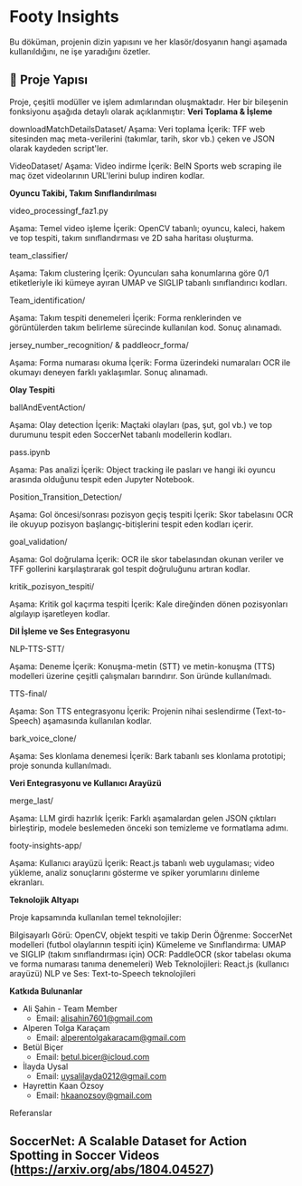 # Footy Insights

Bu döküman, projenin dizin yapısını ve her klasör/dosyanın hangi aşamada kullanıldığını, ne işe yaradığını özetler.

## 📂 Proje Yapısı

Proje, çeşitli modüller ve işlem adımlarından oluşmaktadır. Her bir bileşenin fonksiyonu aşağıda detaylı olarak açıklanmıştır:
**Veri Toplama & İşleme**

downloadMatchDetailsDataset/
Aşama: Veri toplama
İçerik: TFF web sitesinden maç meta-verilerini (takımlar, tarih, skor vb.) çeken ve JSON olarak kaydeden script'ler.


VideoDataset/
Aşama: Video indirme
İçerik: BeIN Sports web scraping ile maç özet videolarının URL'lerini bulup indiren kodlar.



**Oyuncu Takibi, Takım Sınıflandırılması**

video_processingf_faz1.py

Aşama: Temel video işleme
İçerik: OpenCV tabanlı; oyuncu, kaleci, hakem ve top tespiti, takım sınıflandırması ve 2D saha haritası oluşturma.


team_classifier/

Aşama: Takım clustering
İçerik: Oyuncuları saha konumlarına göre 0/1 etiketleriyle iki kümeye ayıran UMAP ve SIGLIP tabanlı sınıflandırıcı kodları.


Team_identification/

Aşama: Takım tespiti denemeleri
İçerik: Forma renklerinden ve görüntülerden takım belirleme sürecinde kullanılan kod. Sonuç alınamadı.


jersey_number_recognition/ & paddleocr_forma/

Aşama: Forma numarası okuma
İçerik: Forma üzerindeki numaraları OCR ile okumayı deneyen farklı yaklaşımlar. Sonuç alınamadı.



**Olay Tespiti**

ballAndEventAction/

Aşama: Olay detection
İçerik: Maçtaki olayları (pas, şut, gol vb.) ve top durumunu tespit eden SoccerNet tabanlı modellerin kodları.


pass.ipynb

Aşama: Pas analizi
İçerik: Object tracking ile pasları ve hangi iki oyuncu arasında olduğunu tespit eden Jupyter Notebook.


Position_Transition_Detection/

Aşama: Gol öncesi/sonrası pozisyon geçiş tespiti
İçerik: Skor tabelasını OCR ile okuyup pozisyon başlangıç-bitişlerini tespit eden kodları içerir.


goal_validation/

Aşama: Gol doğrulama
İçerik: OCR ile skor tabelasından okunan veriler ve TFF gollerini karşılaştırarak gol tespit doğruluğunu artıran kodlar.


kritik_pozisyon_tespiti/

Aşama: Kritik gol kaçırma tespiti
İçerik: Kale direğinden dönen pozisyonları algılayıp işaretleyen kodlar.



**Dil İşleme ve Ses Entegrasyonu**

NLP-TTS-STT/

Aşama: Deneme
İçerik: Konuşma-metin (STT) ve metin-konuşma (TTS) modelleri üzerine çeşitli çalışmaları barındırır. Son üründe kullanılmadı.


TTS-final/

Aşama: Son TTS entegrasyonu
İçerik: Projenin nihai seslendirme (Text-to-Speech) aşamasında kullanılan kodlar.


bark_voice_clone/

Aşama: Ses klonlama denemesi
İçerik: Bark tabanlı ses klonlama prototipi; proje sonunda kullanılmadı.



**Veri Entegrasyonu ve Kullanıcı Arayüzü**

merge_last/

Aşama: LLM girdi hazırlık
İçerik: Farklı aşamalardan gelen JSON çıktıları birleştirip, modele beslemeden önceki son temizleme ve formatlama adımı.


footy-insights-app/

Aşama: Kullanıcı arayüzü
İçerik: React.js tabanlı web uygulaması; video yükleme, analiz sonuçlarını gösterme ve spiker yorumlarını dinleme ekranları.



**Teknolojik Altyapı**

Proje kapsamında kullanılan temel teknolojiler:

Bilgisayarlı Görü: OpenCV, objekt tespiti ve takip
Derin Öğrenme: SoccerNet modelleri (futbol olaylarının tespiti için)
Kümeleme ve Sınıflandırma: UMAP ve SIGLIP (takım sınıflandırması için)
OCR: PaddleOCR (skor tabelası okuma ve forma numarası tanıma denemeleri)
Web Teknolojileri: React.js (kullanıcı arayüzü)
NLP ve Ses: Text-to-Speech teknolojileri

**Katkıda Bulunanlar**
- Ali Şahin - Team Member
  - Email: alisahin7601@gmail.com
- Alperen Tolga Karaçam  
  - Email: alperentolgakaracam@gmail.com
- Betül Biçer 
  - Email: betul.bicer@icloud.com
- İlayda Uysal 
  - Email: uysalilayda0212@gmail.com
- Hayrettin Kaan Özsoy  
  - Email: hkaanozsoy@gmail.com

Referanslar

SoccerNet: A Scalable Dataset for Action Spotting in Soccer Videos (https://arxiv.org/abs/1804.04527)
---
